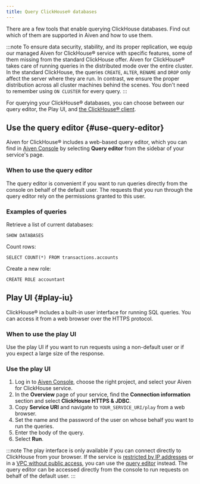 ```yaml
---
title: Query ClickHouse® databases
---
```


There are a few tools that enable querying ClickHouse databases. Find
out which of them are supported in Aiven and how to use them.

:::note
To ensure data security, stability, and its proper replication, we equip
our managed Aiven for ClickHouse® service with specific features, some
of them missing from the standard ClickHouse offer. Aiven for
ClickHouse® takes care of running queries in the distributed mode over
the entire cluster. In the standard ClickHouse, the queries `CREATE`,
`ALTER`, `RENAME` and `DROP` only affect the server where they are run.
In contrast, we ensure the proper distribution across all cluster
machines behind the scenes. You don\'t need to remember using
`ON CLUSTER` for every query.
:::

For querying your ClickHouse® databases, you can choose between our
query editor, the Play UI, and
[the ClickHouse® client](/docs/products/clickhouse/howto/connect-with-clickhouse-cli).

## Use the query editor {#use-query-editor}

Aiven for ClickHouse® includes a web-based query editor, which you can
find in [Aiven Console](https://console.aiven.io/) by selecting **Query
editor** from the sidebar of your service's page.

### When to use the query editor

The query editor is convenient if you want to run queries directly from
the console on behalf of the default user. The requests that you run
through the query editor rely on the permissions granted to this user.

### Examples of queries

Retrieve a list of current databases:

```
SHOW DATABASES
```

Count rows:

```
SELECT COUNT(*) FROM transactions.accounts
```

Create a new role:

```
CREATE ROLE accountant
```

## Play UI {#play-iu}

ClickHouse® includes a built-in user interface for running SQL queries.
You can access it from a web browser over the HTTPS protocol.

### When to use the play UI

Use the play UI if you want to run requests using a non-default user or
if you expect a large size of the response.

### Use the play UI

1.  Log in to [Aiven Console](https://console.aiven.io/), choose the
    right project, and select your Aiven for ClickHouse service.
2.  In the **Overview** page of your service, find the **Connection
    information** section and select **ClickHouse HTTPS & JDBC**.
3.  Copy **Service URI** and navigate to `YOUR_SERVICE_URI/play` from a
    web browser.
4.  Set the name and the password of the user on whose behalf you want
    to run the queries.
5.  Enter the body of the query.
6.  Select **Run**.

:::note
The play interface is only available if you can connect directly to
ClickHouse from your browser. If the service is
[restricted by IP addresses](/docs/platform/howto/restrict-access) or in a
[VPC without public access](/docs/platform/howto/public-access-in-vpc), you can use the
[query editor](/docs/products/clickhouse/howto/query-databases#use-query-editor) instead.
The query editor can be accessed directly from the console to run
requests on behalf of the default user.
:::
